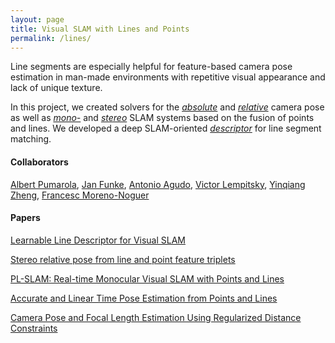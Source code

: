 ```yaml
---
layout: page
title: Visual SLAM with Lines and Points 
permalink: /lines/
---
```


Line segments are especially helpful for feature-based camera pose estimation in man-made 
environments with repetitive visual appearance and lack of unique texture.

In this project, we created solvers for the [*absolute*]({{site.url}}/pnpl/) and [*relative*]({{site.url}}/sego/) camera 
pose as well as [*mono-*]((https://www.albertpumarola.com/research/pl-slam/)) and [*stereo*](({{site.url}}/lld/)) SLAM systems based on the fusion of points and lines.
We developed a deep SLAM-oriented [*descriptor*](({{site.url}}/lld/)) for line segment matching. 

#### Collaborators
[Albert Pumarola](https://www.albertpumarola.com/), 
[Jan Funke](http://funkey.science/), 
[Antonio Agudo](http://www.iri.upc.edu/people/aagudo/), 
[Victor Lempitsky](http://sites.skoltech.ru/compvision/members/vilem/),
[Yinqiang Zheng](https://sites.google.com/site/yinqiangzheng/),
[Francesc Moreno-Noguer](https://www.iri.upc.edu/people/fmoreno/) 

#### Papers

[Learnable Line Descriptor for Visual SLAM]({{site.url}}/lld/)
<!-- [pdf]({{site.url}}/scripts/publications/files/vakhitov-lld-2019.pdf) 
[bib]({{site.url}}/scripts/publications/bib/vakhitov2019learnable.bib) 
[code](https://github.com/alexandervakhitov/lld-slam) -->            

[Stereo relative pose from line and point feature triplets]({{site.url}}/sego/)
<!-- [pdf]({{site.url}}/scripts/publications/files/vakhitov2018.pdf) 
[bib]({{site.url}}/scripts/publications/bib/vakhitov2018stereo.bib) 
[code](https://github.com/alexandervakhitov/sego) -->           

[PL-SLAM: Real-time Monocular Visual SLAM with Points and Lines](https://www.albertpumarola.com/research/pl-slam/)
<!-- [pdf]({{site.url}}/scripts/publications/files/pl-slam-2017.pdf)
[bib]({{site.url}}/scripts/publications/bib/pumarola2017pl.bib) --> 

[Accurate and Linear Time Pose Estimation from Points and Lines]({{site.url}}/pnpl/)
<!--[pdf]({{site.url}}/scripts/publications/files/pnpl2016.pdf)
[bib]({{site.url}}/scripts/publications/bib/vakhitov2016accurate.bib)
[code](https://github.com/alexandervakhitov/pnpl)-->

[Camera Pose and Focal Length Estimation Using Regularized Distance Constraints]({{site.url}}/pnpf/)